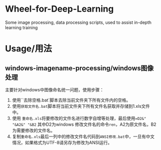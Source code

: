 # Wheel-for-Deep-Learning
Some image processing, data processing scripts, used to assist in-depth learning training

# Usage/用法

## windows-imagename-processing/windows图像处理

主要针对windows中图像命名统一问题，使用步骤：

1. 使用``去除空格.bat`脚本去除当前文件夹下所有文件内的空格。
2. 使用`获取文件名.bat`脚本将当前文件夹下所有文件名获取并存储到1.xls文件中。
3. 使用 `重命名.xls`将要修改的文件名进行数字自增等处理，最后使用`=D2&" "&A2&" "&B2` 其中D2为windows 修改文件名的命令`ren`，A2为原文件名，B2为需要修改的文件名。
4. 复制`重命名.xls`最后一列中的修改文件名代码到`ANSI修改.bat`中，一旦有中文情况，如果格式为UTF-8请另存为修改为ANSI运行。